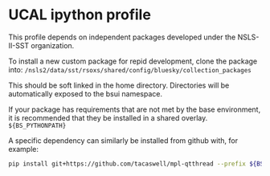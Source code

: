 # UCAL ipython profile

This profile depends on independent packages developed under the 
NSLS-II-SST organization.

To install a new custom package for repid development, clone the package into:
`/nsls2/data/sst/rsoxs/shared/config/bluesky/collection_packages`

This should be soft linked in the home directory. Directories will be automatically exposed to the bsui namespace.

If your package has requirements that are not met by the base environment, it is recommended that they be 
installed in a shared overlay. 
```${BS_PYTHONPATH}```

A specific dependency can similarly be installed from github with, for example:
```bash
pip install git+https://github.com/tacaswell/mpl-qtthread --prefix ${BS_PYTHONPATH%/lib*} --upgrade -I --no-dependencies
```
